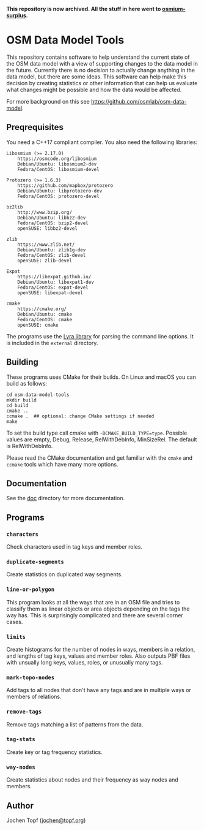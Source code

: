 **This repository is now archived. All the stuff in here went to [osmium-surplus](https://github.com/osmcode/osmium-surplus).**

# OSM Data Model Tools

This repository contains software to help understand the current state of the
OSM data model with a view of supporting changes to the data model in the
future. Currently there is no decision to actually change anything in the data
model, but there are some ideas. This software can help make this decision by
creating statistics or other information that can help us evaluate what changes
might be possible and how the data would be affected.

For more background on this see https://github.com/osmlab/osm-data-model.

## Preqrequisites

You need a C++17 compliant compiler. You also need the following libraries:

    Libosmium (>= 2.17.0)
        https://osmcode.org/libosmium
        Debian/Ubuntu: libosmium2-dev
        Fedora/CentOS: libosmium-devel

    Protozero (>= 1.6.3)
        https://github.com/mapbox/protozero
        Debian/Ubuntu: libprotozero-dev
        Fedora/CentOS: protozero-devel

    bz2lib
        http://www.bzip.org/
        Debian/Ubuntu: libbz2-dev
        Fedora/CentOS: bzip2-devel
        openSUSE: libbz2-devel

    zlib
        https://www.zlib.net/
        Debian/Ubuntu: zlib1g-dev
        Fedora/CentOS: zlib-devel
        openSUSE: zlib-devel

    Expat
        https://libexpat.github.io/
        Debian/Ubuntu: libexpat1-dev
        Fedora/CentOS: expat-devel
        openSUSE: libexpat-devel

    cmake
        https://cmake.org/
        Debian/Ubuntu: cmake
        Fedora/CentOS: cmake
        openSUSE: cmake

The programs use the [Lyra library](https://github.com/bfgroup/Lyra) for
parsing the command line options. It is included in the `external` directory.

## Building

These programs uses CMake for their builds. On Linux and macOS you can build as
follows:

    cd osm-data-model-tools
    mkdir build
    cd build
    cmake ..
    ccmake .  ## optional: change CMake settings if needed
    make

To set the build type call cmake with `-DCMAKE_BUILD_TYPE=type`. Possible
values are empty, Debug, Release, RelWithDebInfo, MinSizeRel. The
default is RelWithDebInfo.

Please read the CMake documentation and get familiar with the `cmake` and
`ccmake` tools which have many more options.

## Documentation

See the [doc](doc/) directory for more documentation.

## Programs

### `characters`

Check characters used in tag keys and member roles. 

### `duplicate-segments`

Create statistics on duplicated way segments.

### `line-or-polygon`

This program looks at all the ways that are in an OSM file and tries to
classify them as linear objects or area objects depending on the tags the
way has. This is surprisingly complicated and there are several corner
cases.

### `limits`

Create histograms for the number of nodes in ways, members in a relation, and
lengths of tag keys, values and member roles. Also outputs PBF files with
unsually long keys, values, roles, or unusually many tags.

### `mark-topo-nodes`

Add tags to all nodes that don't have any tags and are in multiple ways or
members of relations.

### `remove-tags`

Remove tags matching a list of patterns from the data.

### `tag-stats`

Create key or tag frequency statistics.

### `way-nodes`

Create statistics about nodes and their frequency as way nodes and members.


## Author

Jochen Topf (jochen@topf.org)

